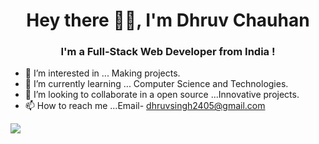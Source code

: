 <h1 align="center">Hey there 🙋‍♂️, I'm Dhruv Chauhan</h1>
<h3 align="center">I'm a Full-Stack Web Developer from India !</h3>

- 👀 I’m interested in ... Making projects. 
- 🌱 I’m currently learning ... Computer Science and Technologies. 
- 💞️ I’m looking to collaborate in a open source ...Innovative projects. 
- 📫 How to reach me ...Email- dhruvsingh2405@gmail.com

![](https://hit.yhype.me/github/profile?user_id=101703455)

